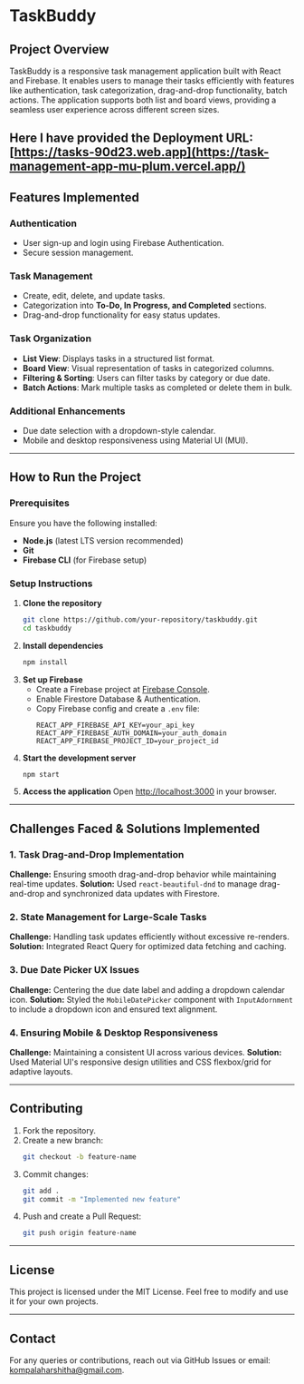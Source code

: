 # TaskBuddy

## Project Overview
TaskBuddy is a responsive task management application built with React and Firebase. It enables users to manage their tasks efficiently with features like authentication, task categorization, drag-and-drop functionality, batch actions. The application supports both list and board views, providing a seamless user experience across different screen sizes.

Here I have provided the Deployment URL: [https://tasks-90d23.web.app](https://task-management-app-mu-plum.vercel.app/)
---

## Features Implemented

### **Authentication**
- User sign-up and login using Firebase Authentication.
- Secure session management.

### **Task Management**
- Create, edit, delete, and update tasks.
- Categorization into **To-Do, In Progress, and Completed** sections.
- Drag-and-drop functionality for easy status updates.

### **Task Organization**
- **List View**: Displays tasks in a structured list format.
- **Board View**: Visual representation of tasks in categorized columns.
- **Filtering & Sorting**: Users can filter tasks by category or due date.
- **Batch Actions**: Mark multiple tasks as completed or delete them in bulk.

### **Additional Enhancements**
- Due date selection with a dropdown-style calendar.
- Mobile and desktop responsiveness using Material UI (MUI).

---

## How to Run the Project

### **Prerequisites**
Ensure you have the following installed:
- **Node.js** (latest LTS version recommended)
- **Git**
- **Firebase CLI** (for Firebase setup)

### **Setup Instructions**
1. **Clone the repository**
   ```bash
   git clone https://github.com/your-repository/taskbuddy.git
   cd taskbuddy
   ```
2. **Install dependencies**
   ```bash
   npm install
   ```
3. **Set up Firebase**
   - Create a Firebase project at [Firebase Console](https://console.firebase.google.com/).
   - Enable Firestore Database & Authentication.
   - Copy Firebase config and create a `.env` file:
     ```env
     REACT_APP_FIREBASE_API_KEY=your_api_key
     REACT_APP_FIREBASE_AUTH_DOMAIN=your_auth_domain
     REACT_APP_FIREBASE_PROJECT_ID=your_project_id
     ```
4. **Start the development server**
   ```bash
   npm start
   ```
5. **Access the application**
   Open [http://localhost:3000](http://localhost:3000) in your browser.

---

## Challenges Faced & Solutions Implemented

### 1. **Task Drag-and-Drop Implementation**
   **Challenge:** Ensuring smooth drag-and-drop behavior while maintaining real-time updates.
   **Solution:** Used `react-beautiful-dnd` to manage drag-and-drop and synchronized data updates with Firestore.

### 2. **State Management for Large-Scale Tasks**
   **Challenge:** Handling task updates efficiently without excessive re-renders.
   **Solution:** Integrated React Query for optimized data fetching and caching.

### 3. **Due Date Picker UX Issues**
   **Challenge:** Centering the due date label and adding a dropdown calendar icon.
   **Solution:** Styled the `MobileDatePicker` component with `InputAdornment` to include a dropdown icon and ensured text alignment.

### 4. **Ensuring Mobile & Desktop Responsiveness**
   **Challenge:** Maintaining a consistent UI across various devices.
   **Solution:** Used Material UI's responsive design utilities and CSS flexbox/grid for adaptive layouts.

---

## Contributing
1. Fork the repository.
2. Create a new branch:
   ```bash
   git checkout -b feature-name
   ```
3. Commit changes:
   ```bash
   git add .
   git commit -m "Implemented new feature"
   ```
4. Push and create a Pull Request:
   ```bash
   git push origin feature-name
   ```

---

## License
This project is licensed under the MIT License. Feel free to modify and use it for your own projects.

---

## Contact
For any queries or contributions, reach out via GitHub Issues or email: kompalaharshitha@gmail.com.

